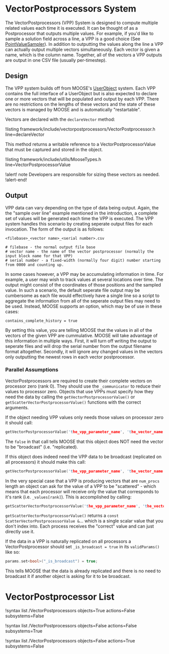 # VectorPostprocessors System

The VectorPostprocessors (VPP) System is designed to compute multiple related values each time it is executed.  It can be thought of as a Postprocessor that outputs multiple values. For example, if you'd like to sample a solution field across a line, a VPP is a good choice
(See [PointValueSampler](PointValueSampler.md)).  In addition to outputting the values along the line a VPP can actually output multiple vectors simultaneously.  Each vector is given a name, which is the column name.  Together, all of the vectors a VPP outputs are output in one CSV file (usually per-timestep).

## Design

The VPP system builds off from MOOSE's [UserObject](/UserObjects/index.md) system. Each VPP contains the full interface of a UserObject but
is also expected to declare one or more vectors that will be populated and output by each VPP. There are no restrictions on the lengths of
these vectors and the state of these vectors is managed by MOOSE and is automatically "restartable".

Vectors are declared with the `declareVector` method:

!listing framework/include/vectorpostprocessors/VectorPostprocessor.h line=declareVector

This method returns a writable reference to a VectorPostprocessorValue that must be captured and stored in the object.

!listing framework/include/utils/MooseTypes.h line=VectorPostprocessorValue

!alert! note
Developers are responsible for sizing these vectors as needed.
!alert-end!

## Output

VPP data can vary depending on the type of data being output. Again, the the "sample over line" example mentioned in the introduction,
a complete set of values will be generated each time the VPP is executed. The VPP system handles this scenario by creating seperate output
files for each invocation. The form of the output is as follows:

```
<filebase>_<vector name>_<serial number>.csv

# filebase - the normal output file base
# vector name - the name of the vector postprocessor (normally the input block name for that VPP)
# serial number - a fixed-width (normally four digit) number starting from 0000 and counting up.
```

In some cases however, a VPP may be accumulating information in time. For example, a user may wish to track values at several locations
over time. The output might consist of the coordinates of those positions and the sampled value. In such a scenario, the default seperate
file output may be cumbersome as each file would effectively have a single line so a script to aggregate the information from all of the
seperate output files may need to be used. Instead, MOOSE supports an option, which may be of use in these cases:

```
contains_complete_history = true
```

By setting this value, you are telling MOOSE that the values in all of the vectors of the given VPP are cummulative. MOOSE will take
advantage of this information in multiple ways. First, it will turn off writing the output to seperate files and will drop the serial
number from the output filename format altogether. Secondly, it will ignore any changed values in the vectors only outputting the newest
rows in each vector postprocessor.

### Parallel Assumptions

VectorPostprocessors are required to create their complete vectors on processor zero (rank 0).  They should use the `_communicator` to reduce their values to processor zero.  Objects that use VPPs must specify how they need the data by calling the `getVectorPostprocessorValue()` or `getScatterVectorPostprocessorValue()` functions with the correct arguments.

If the object needing VPP values only needs those values on processor zero it should call:

```c++
getVectorPostprocessorValue('the_vpp_parameter_name', 'the_vector_name', false)
```

The `false` in that call tells MOOSE that this object does NOT need the vector to be "broadcast" (i.e. "replicated).

If this object does indeed need the VPP data to be broadcast (replicated on all processors) it should make this call:

```c++
getVectorPostprocessorValue('the_vpp_parameter_name', 'the_vector_name', true)
```

In the very special case that a VPP is producing vectors that are `num_procs` length an object can ask for the value of a VPP to be "scattered" - which means that each processor will receive only the value that corresponds to it's rank (i.e. `_values[rank]`).  This is accomplished by calling:

```c++
getScatterVectorPostprocessorValue('the_vpp_parameter_name', 'the_vector_name')
```

`getScatterVectorPostprocessorValue()` returns a `const ScatterVectorPostprocessorValue &`... which is a single scalar value that you don't index into.  Each process receives the "correct" value and can just directly use it.


If the data in a VPP is naturally replicated on all processors a VectorPostprocessor should set `_is_broadcast = true` in its `validParams()` like so:

```c++
params.set<bool>("_is_broadcast") = true;
```

This tells MOOSE that the data is already replicated and there is no need to broadcast it if another object is asking for it to be broadcast.

# VectorPostprocessor List

!syntax list /VectorPostprocessors objects=True actions=False subsystems=False

!syntax list /VectorPostprocessors objects=False actions=False subsystems=True

!syntax list /VectorPostprocessors objects=False actions=True subsystems=False
